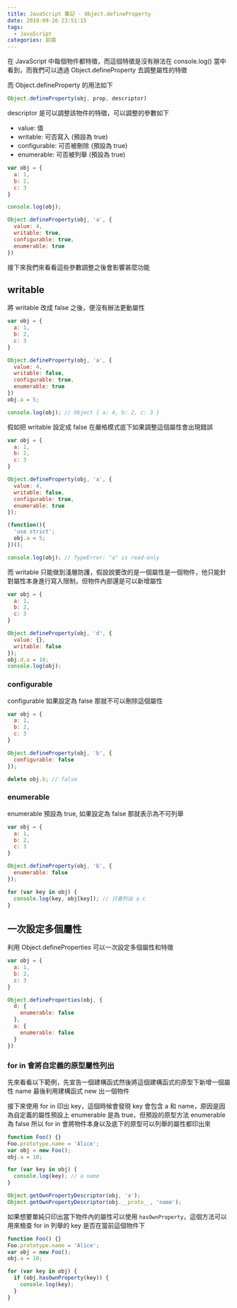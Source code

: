 ```yaml
---
title: JavaScript 筆記 - Object.defineProperty
date: 2019-09-26 23:51:15
tags: 
  - JavaScript
categories: 前端
---
```


在 JavaScript 中每個物件都特徵，而這個特徵是沒有辦法在 console.log() 當中看到，而我們可以透過 Object.defineProperty 去調整屬性的特徵

而 Object.defineProperty 的用法如下
``` JavaScript
Object.defineProperty(obj, prop, descriptor)
```

descriptor 是可以調整該物件的特徵，可以調整的參數如下
* value: 值 
* writable: 可否寫入 (預設為 true)
* configurable: 可否被刪除 (預設為 true)
* enumerable: 可否被列舉 (預設為 true)

``` JavaScript
var obj = {
  a: 1,
  b: 2,
  c: 3
}

console.log(obj);

Object.defineProperty(obj, 'a', {
  value: 4,
  writable: true,
  configurable: true,
  enumerable: true
})
```
接下來我們來看看這些參數調整之後會影響甚麼功能

## writable

將 writable 改成 false 之後，便沒有辦法更動屬性
``` JavaScript
var obj = {
  a: 1,
  b: 2,
  c: 3
}

Object.defineProperty(obj, 'a', {
  value: 4,
  writable: false,
  configurable: true,
  enumerable: true
})
obj.a = 5;

console.log(obj); // Object { a: 4, b: 2, c: 3 }
```

假如把 writable 設定成 false 在嚴格模式底下如果調整這個屬性會出現錯誤

``` JavaScript
var obj = {
  a: 1,
  b: 2,
  c: 3
}

Object.defineProperty(obj, 'a', {
  value: 4,
  writable: false,
  configurable: true,
  enumerable: true
});

(function(){
  'use strict';
  obj.a = 5;
})();

console.log(obj); // TypeError: "a" is read-only
```

而 writable 只能做到淺層防護，假設說要改的是一個屬性是一個物件，他只能針對屬性本身進行寫入限制，但物件內部還是可以新增屬性

``` JavaScript
var obj = {
  a: 1,
  b: 2,
  c: 3
}

Object.defineProperty(obj, 'd', {
  value: {},
  writable: false
});
obj.d.a = 10;
console.log(obj); 
```

### configurable 
configurable 如果設定為 false 那就不可以刪除這個屬性
``` JavaScript
var obj = {
  a: 1,
  b: 2,
  c: 3
}

Object.defineProperty(obj, 'b', {
  configurable: false
});

delete obj.b; // false
```

### enumerable
enumerable 預設為 true, 如果設定為 false 那就表示為不可列舉
``` JavaScript
var obj = {
  a: 1,
  b: 2,
  c: 3
}

Object.defineProperty(obj, 'b', {
  enumerable: false
});

for (var key in obj) {
  console.log(key, obj[key]); // 只會列出 a c
}
```

## 一次設定多個屬性
利用 Object.defineProperties 可以一次設定多個屬性和特徵
``` JavaScript
var obj = {
  a: 1,
  b: 2,
  c: 3
}

Object.defineProperties(obj, {
  d: {
    enumerable: false
  },
  a: {
    enumerable: false
  }
})
```

### for in 會將自定義的原型屬性列出
先來看看以下範例，先宣告一個建構函式然後將這個建構函式的原型下新增一個屬性 name 最後利用建構函式 new 出一個物件

接下來使用 for in 印出 key，這個時候會發現 key 會包含 a 和 name，原因是因為自定義的屬性預設上 enumerable 是為 true，但預設的原型方法 enumerable 為 false 所以 for in 會將物件本身以及底下的原型可以列舉的屬性都印出來

``` JavaScript
function Foo() {}
Foo.prototype.name = 'Alice';
var obj = new Foo();
obj.a = 10;

for (var key in obj) {
  console.log(key); // a name
} 

Object.getOwnPropertyDescriptor(obj, 'a'); 
Object.getOwnPropertyDescriptor(obj.__proto__, 'name'); 
```

如果想要單純只印出當下物件內的屬性可以使用 `hasOwnProperty`，這個方法可以用來檢查 for in 列舉的 key 是否在當前這個物件下

``` JavaScript
function Foo() {}
Foo.prototype.name = 'Alice';
var obj = new Foo();
obj.a = 10;

for (var key in obj) {
  if (obj.hasOwnProperty(key)) {
    console.log(key);
  }
} 
```
